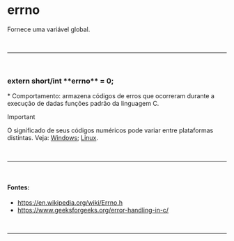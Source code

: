 # errno
Fornece uma variável global.

<br>
<hr>
<br>

<h3>extern short/int **errno** = 0;</h3>
* Comportamento: armazena códigos de erros que ocorreram durante a execução de dadas funções padrão da linguagem C.

> [!IMPORTANT]
> O significado de seus códigos numéricos pode variar entre plataformas distintas. Veja: [Windows](https://learn.microsoft.com/en-us/cpp/c-runtime-library/errno-constants?view=msvc-170); [Linux](https://www.gnu.org/software/libc/manual/html_node/Error-Codes.html).

<br>
<hr>
<br>

#### Fontes:
* https://en.wikipedia.org/wiki/Errno.h
* https://www.geeksforgeeks.org/error-handling-in-c/

<br>
<hr>
